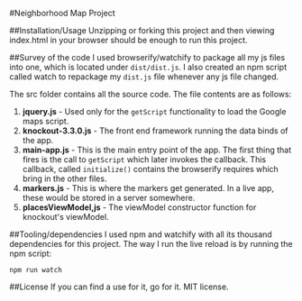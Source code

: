 #Neighborhood Map Project

##Installation/Usage
Unzipping or forking this project and then viewing index.html in your browser should be enough to run this project.

##Survey of the code
I used browserify/watchify to package all my js files into one, which is located under `dist/dist.js`. I also created an npm script called watch to repackage my `dist.js` file whenever any js file changed.

The src folder contains all the source code. The file contents are as follows:  
1. **jquery.js** - Used only for the `getScript` functionality to load the Google maps script.  
2. **knockout-3.3.0.js** - The front end framework running the data binds of the app.  
3. **main-app.js** - This is the main entry point of the app. The first thing that fires is the call to `getScript` which later invokes the callback. This callback, called `initialize()` contains the browserify requires which bring in the other files.  
4. **markers.js** - This is where the markers get generated. In a live app, these would be stored in a server somewhere.  
5. **placesViewModel,js** - The viewModel constructor function for knockout's viewModel.  

##Tooling/dependencies
I used npm and watchify with all its thousand dependencies for this project. The way I run the live reload is by running the npm script:

`npm run watch`

##License
If you can find a use for it, go for it. MIT license.
